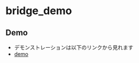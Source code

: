 # bridge_demo
## Demo
- デモンストレーションは以下のリンクから見れます
- [demo](https://nihonuac-my.sharepoint.com/:v:/g/personal/ceyu15041_g_nihon-u_ac_jp/EUJiMDCIW_1CpFaXBSXXlmwBJoFbLt30Jv8RVRVAtfZkzg?e=98n6Ay)
